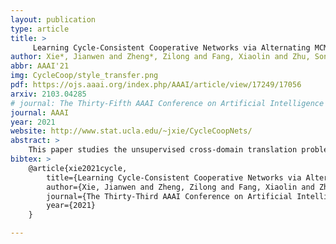```yaml
---
layout: publication
type: article
title: >
     Learning Cycle-Consistent Cooperative Networks via Alternating MCMC Teaching for Unsupervised Cross-Domain Translation
author: Xie*, Jianwen and Zheng*, Zilong and Fang, Xiaolin and Zhu, Song-Chun and Wu, Ying Nian
abbr: AAAI'21
img: CycleCoop/style_transfer.png
pdf: https://ojs.aaai.org/index.php/AAAI/article/view/17249/17056
arxiv: 2103.04285
# journal: The Thirty-Fifth AAAI Conference on Artificial Intelligence (AAAI)
journal: AAAI
year: 2021
website: http://www.stat.ucla.edu/~jxie/CycleCoopNets/
abstract: >
    This paper studies the unsupervised cross-domain translation problem by proposing a generative framework, in which the probability distribution of each domain is represented by a generative cooperative network that consists of an energy-based model and a latent variable model. The use of generative cooperative network enables maximum likelihood learning of the domain model by MCMC teaching, where the energy-based model seeks to fit the data distribution of domain and distills its knowledge to the latent variable model via MCMC. Specifically, in the MCMC teaching process, the latent variable model parameterized by an encoder-decoder maps examples from the source domain to the target domain, while the energy-based model further refines the mapped results by Langevin revision such that the revised results match to the examples in the target domain in terms of the statistical properties, which are defined by the learned energy function. For the purpose of building up a correspondence between two unpaired domains, the proposed framework simultaneously learns a pair of cooperative networks with cycle consistency, accounting for a two-way translation between two domains, by alternating MCMC teaching. Experiments show that the proposed framework is useful for unsupervised image-to-image translation and unpaired image sequence translation.
bibtex: >
    @article{xie2021cycle,
        title={Learning Cycle-Consistent Cooperative Networks via Alternating MCMC Teaching for Unsupervised Cross-Domain Translation},
        author={Xie, Jianwen and Zheng, Zilong and Fang, Xiaolin and Zhu, Song-Chun and Wu, Ying Nian},
        journal={The Thirty-Third AAAI Conference on Artificial Intelligence (AAAI)},
        year={2021}
    }

---
```

